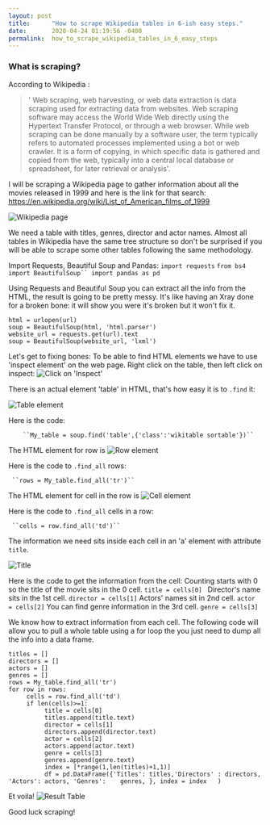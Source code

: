 ```yaml
---
layout: post
title:      "How to scrape Wikipedia tables in 6-ish easy steps."
date:       2020-04-24 01:19:56 -0400
permalink:  how_to_scrape_wikipedia_tables_in_6_easy_steps
---
```


### What is scraping?

According to Wikipedia : 
>' Web scraping, web harvesting, or web data extraction is data scraping used for extracting data from websites. Web scraping software may access the World Wide Web directly using the Hypertext Transfer Protocol, or through a web browser. While web scraping can be done manually by a software user, the term typically refers to automated processes implemented using a bot or web crawler. It is a form of copying, in which specific data is gathered and copied from the web, typically into a central local database or spreadsheet, for later retrieval or analysis'.

 I will be scraping a Wikipedia page to gather information about all the movies released in 1999 and here is the link for that search: https://en.wikipedia.org/wiki/List_of_American_films_of_1999
 
 ![Wikipedia page](https://i.imgur.com/pdJKaGb.png)
 
 We need a table with titles, genres, director and actor names. Almost all tables in Wikipedia have the same tree structure so don't be surprised if you will be able to scrape some other tables following the same methodology.
 
 Import Requests, Beautiful Soup and Pandas:
    `import requests`
    `from bs4 import BeautifulSoup`` import pandas as pd`

Using Requests and Beautiful Soup you can extract all the info from the HTML, the result is going to be pretty messy. It's like having an Xray done for a broken bone: it will show you were it's broken but it won't fix it.
```
html = urlopen(url) 
soup = BeautifulSoup(html, 'html.parser')
website_url = requests.get(url).text
soup = BeautifulSoup(website_url, 'lxml')
```
Let's get to fixing bones:
To be able to find HTML elements we have to use 'inspect element' on the web page. 
Right click on the table, then left click on inspect:
 ![Click on 'Inspect'](https://i.imgur.com/zd17VGk.png)
 
There is an actual element 'table' in HTML, that's how easy it is to `.find` it:
 
 ![Table element](https://i.imgur.com/MgcFC6v.png)
 
Here is the code:
    
		``My_table = soup.find('table',{'class':'wikitable sortable'})``
 
 The HTML element for row is <tr>
 ![Row element](https://i.imgur.com/FTyrBdY.png)
 
 Here is the code to `.find_all` rows:
   
	 ``rows = My_table.find_all('tr')``

The HTML element for cell in the row is <td>
 ![Cell element]([https://i.imgur.com/ZkD1s9a.png)
 
 Here is the code to `.find_all`  cells in a row:
   
	 ``cells = row.find_all('td')``
 
 The information we need sits inside each cell in an 'a' element with attribute `title`. 

![Title](https://i.imgur.com/bWuirSs.png)

Here is the code to get the information from the cell:
Counting starts with 0 so the title of the movie sits in the 0 cell.
```title = cells[0] ```
Director's name sits in the 1st cell.
```director = cells[1]```
Actors' names sit in 2nd cell.
```actor = cells[2]```
You can find genre information in the 3rd cell.
```genre = cells[3]```

We know how to extract information from each cell. The following code will allow you to pull a whole table using a for loop the you just need to dump all the info into a data frame. 
```
titles = []
directors = []
actors = []
genres = []
rows = My_table.find_all('tr')
for row in rows:
     cells = row.find_all('td')
     if len(cells)>=1:
          title = cells[0]
          titles.append(title.text)
          director = cells[1]
          directors.append(director.text)
          actor = cells[2]
          actors.append(actor.text)
          genre = cells[3]
          genres.append(genre.text)
          index = [*range(1,len(titles)+1,1)]
          df = pd.DataFrame({'Titles': titles,'Directors' : directors, 'Actors': actors, 'Genres':    genres, }, index = index   )
```

Et voila!
![Result Table](https://i.imgur.com/kp749uh.png)

Good luck scraping!
 





